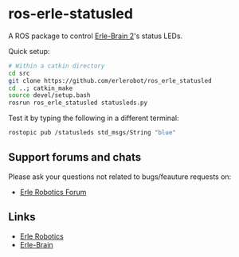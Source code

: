 # ros-erle-statusled
A ROS package to control [Erle-Brain 2](http://erlerobotics.com/blog/erle-brain-2/)'s status LEDs.

Quick setup:
```bash
# Within a catkin directory
cd src
git clone https://github.com/erlerobot/ros_erle_statusled
cd ..; catkin_make
source devel/setup.bash
rosrun ros_erle_statusled statusleds.py 
```

Test it by typing the following in a different terminal:
```bash
rostopic pub /statusleds std_msgs/String "blue"
```

Support forums and chats
------------------------

Please ask your questions not related to bugs/feauture requests on:
- [Erle Robotics Forum](http://forum.erlerobotics.com/)


Links
-----

  - [Erle Robotics](www.erlerobotics.com)
  - [Erle-Brain](https://erlerobotics.com/blog/product/erle-brain-v2/)
